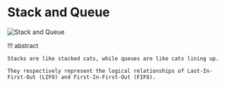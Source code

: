 # Stack and Queue

<div class="center-table" markdown>

![Stack and Queue](../assets/covers/chapter_stack_and_queue.jpg)

</div>

!!! abstract

    Stacks are like stacked cats, while queues are like cats lining up.
    
    They respectively represent the logical relationships of Last-In-First-Out (LIFO) and First-In-First-Out (FIFO).
